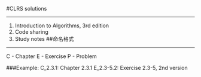 #CLRS solutions
***
1. Introduction to Algorithms, 3rd edition
2. Code sharing
3. Study notes
##命名格式
***
C - Chapter
E - Exercise
P - Problem

###Example:
C_2.3.1: Chapter 2.3.1 
E_2.3-5.2: Exercise 2.3-5, 2nd version
